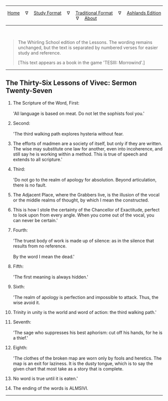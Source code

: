 
---

<!--- Jekyll Page Links -->

<center>
<a href="../../../index.html">Home</a>
&emsp;&nabla;&emsp;
<a href="../../index-study.html">Study Format</a>
&emsp;&nabla;&emsp;
<a href="../../index-traditional.html">Traditional Format</a>
&emsp;&nabla;&emsp;
<a href="../../index-ashlands.html">Ashlands Edition</a>
&emsp;&nabla;&emsp;
<a href="../../../about.html">About</a>
</center>

<!--- Markdown Body Below: -->

---

&emsp;

> The Whirling School edition of the Lessons. The wording remains unchanged, but the text is separated by numbered verses for easier study and reference.
>
> \[This text appears as a book in the game 'TESIII: Morrowind'.\]

---

## The Thirty-Six Lessons of Vivec: Sermon Twenty-Seven

1. The Scripture of the Word, First:\
\
'All language is based on meat. Do not let the sophists fool you.'

2. Second:\
\
'The third walking path explores hysteria without fear.

3. The efforts of madmen are a society of itself, but only if they are written. The wise may substitute one law for another, even into incoherence, and still say he is working within a method. This is true of speech and extends to all scripture.'

4. Third:\
\
'Do not go to the realm of apology for absolution. Beyond articulation, there is no fault.

5. The Adjacent Place, where the Grabbers live, is the illusion of the vocal or the middle realms of thought, by which I mean the constructed.

6. This is how I stole the certainty of the Chancellor of Exactitude, perfect to look upon from every angle. When you come out of the vocal, you can never be certain.'

7. Fourth:\
\
'The truest body of work is made up of silence: as in the silence that results from no reference.\
\
By the word I mean the dead.'

8. Fifth:\
\
'The first meaning is always hidden.'

9. Sixth:\
\
'The realm of apology is perfection and impossible to attack. Thus, the wise avoid it.

10. Trinity in unity is the world and word of action: the third walking path.'

11. Seventh:\
\
'The sage who suppresses his best aphorism: cut off his hands, for he is a thief.'

12. Eighth:\
\
'The clothes of the broken map are worn only by fools and heretics. The map is an exit for laziness. It is the dusty tongue, which is to say the given chart that most take as a story that is complete.

13. No word is true until it is eaten.'

14. The ending of the words is ALMSIVI.

---
